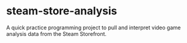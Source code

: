 # steam-store-analysis
A quick practice programming project to pull and interpret video game analysis data from the Steam Storefront.
